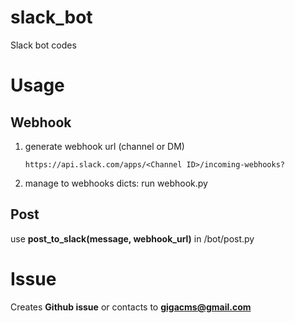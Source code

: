 # slack_bot
Slack bot codes



# Usage
## Webhook
1. generate webhook url (channel or DM)

    `https://api.slack.com/apps/<Channel ID>/incoming-webhooks?`

2. manage to webhooks dicts: run webhook.py


## Post
use **post_to_slack(message, webhook_url)** in /bot/post.py



# Issue
Creates **Github issue** or contacts to **gigacms@gmail.com**
